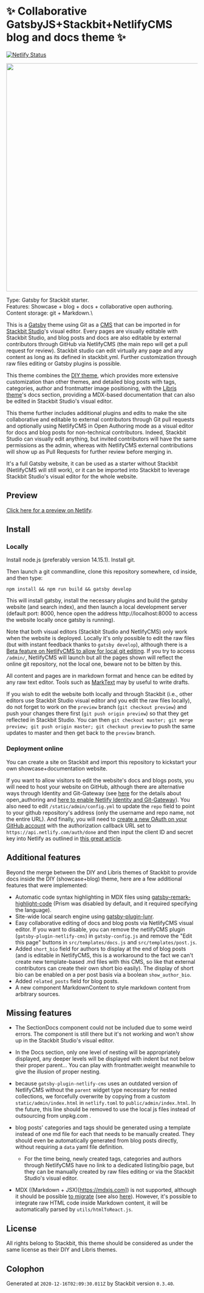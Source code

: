 # ✨ Collaborative GatsbyJS+Stackbit+NetlifyCMS blog and docs theme ✨

[![Netlify Status](https://api.netlify.com/api/v1/badges/4cdabbc7-6c08-4d93-b66f-a930194cd871/deploy-status)](https://app.netlify.com/sites/stackbit-gatsby-theme-diy-libris/deploys)

<img src="https://themes.stackbit.com/images/diy-demo-1024x768.png" width="600">

Type: Gatsby for Stackbit starter.\
Features: Showcase + blog + docs + collaborative open authoring.\
Content storage: git + Markdown.\

This is a [Gatsby](https://gatsbyjs.com) theme using Git as a [CMS](https://en.wikipedia.org/wiki/Content_management_system) that can be imported in for [Stackbit Studio](https://www.stackbit.com?utm_source=project-readme&utm_medium=referral&utm_campaign=user_themes)'s visual editor. Every pages are visually editable with Stackbit Studio, and blog posts and docs are also editable by external contributors through GitHub via NetlifyCMS (the main repo will get a pull request for review). Stackbit studio can edit virtually any page and any content as long as its defined in stackbit.yml. Further customization through raw files editing or Gatsby plugins is possible.

This theme combines the [DIY theme](https://github.com/stackbithq/stackbit-theme-diy), which provides more extensive customization than other themes, and detailed blog posts with tags, categories, author and frontmatter image positioning, with the [Libris theme](https://github.com/stackbithq/stackbit-theme-libris)'s docs section, providing a MDX-based documentation that can also be edited in Stackbit Studio's visual editor.

This theme further includes additional plugins and edits to make the site collaborative and editable to external contributors through Git pull requests and optionally using NetlifyCMS in Open Authoring mode as a visual editor for docs and blog posts for non-technical contributors. Indeed, Stackbit Studio can visually edit anything, but invited contributors will have the same permissions as the admin, whereas with NetlifyCMS external contributions will show up as Pull Requests for further review before merging in.

It's a full Gatsby website, it can be used as a starter without Stackbit (NetlifyCMS will still work), or it can be imported into Stackbit to leverage Stackbit Studio's visual editor for the whole website.

## Preview

[Click here for a preview on Netlify](https://stackbit-gatsby-theme-diy-libris.netlify.app/).

## Install

### Locally
Install node.js (preferably version 14.15.1). Install git.

Then launch a git commandline, clone this repository somewhere, cd inside, and then type:

`npm install && npm run build && gatsby develop`

This will install gatsby, install the necessary plugins and build the gatsby website (and search index), and then launch a local development server (default port: 8000, hence open the address http://localhost:8000 to access the website locally once gatsby is running).

Note that both visual editors (Stackbit Studio and NetlifyCMS) only work when the website is deployed. Locally it's only possible to edit the raw files (but with instant feedback thanks to `gatsby develop`), although there is a [Beta feature on NetlifyCMS to allow for local git editing](https://www.netlifycms.org/docs/beta-features/#working-with-a-local-git-repository). If you try to access `/admin/`, NetlifyCMS will launch but all the pages shown will reflect the online git repository, not the local one, beware not to be bitten by this.

All content and pages are in markdown format and hence can be edited by any raw text editor. Tools such as [MarkText](https://marktext.app/) may by useful to write drafts.

If you wish to edit the website both locally and through Stackbit (i.e., other editors use Stackbit Studio visual editor and you edit the raw files locally), do not forget to work on the `preview` branch (`git checkout preview`) and push your changes there first (`git push origin preview`) so that they get reflected in Stackbit Studio. You can then `git checkout master; git merge preview; git push origin master; git checkout preview` to push the same updates to master and then get back to the `preview` branch.

### Deployment online
You can create a site on Stackbit and import this repository to kickstart your own showcase+documentation website.

If you want to allow visitors to edit the website's docs and blogs posts, you will need to host your website on GitHub, although there are alternative ways through Identity and Git-Gateway (see [here](https://www.netlifycms.org/docs/open-authoring/) for the details about open_authoring and [here to enable Netlify Identity and Git-Gateway](https://docs.netlify.com/visitor-access/git-gateway/#setup-and-settings)). You also need to edit `/static/admin/config.yml` to update the `repo` field to point to your github repository's address (only the username and repo name, not the entire URL). And finally, you will need to [create a new OAuth on your GitHub account](https://github.com/settings/applications/new) with the authorization callback URL set to `https://api.netlify.com/auth/done` and then input the client ID and secret key into Netlify as outlined in [this great article](https://www.stackbit.com/blog/jamstack-documentation-sites/).

## Additional features
Beyond the merge between the DIY and Libris themes of Stackbit to provide docs inside the DIY (showcase+blog) theme, here are a few additional features that were implemented:

* Automatic code syntax highlighting in MDX files using [gatsby-remark-highlight-code](https://www.gatsbyjs.com/plugins/gatsby-remark-highlight-code/) (Prism was disabled by default, and it required specifying the language).
* Site-wide local search engine using [gatsby-plugin-lunr](https://github.com/humanseelabs/gatsby-plugin-lunr).
* Easy collaborative editing of docs and blog posts via NetlifyCMS visual editor. If you want to disable, you can remove the netlifyCMS plugin (`gatsby-plugin-netlify-cms`) in `gatsby-config.js` and remove the "Edit this page" buttons in `src/templates/docs.js` and `src/templates/post.js`.
* Added `short_bio` field for authors to display at the end of blog posts (and is editable in NetlifyCMS, this is a workaround to the fact we can't create new template-based .md files with this CMS, so like that external contributors can create their own short bio easily). The display of short bio can be enabled on a per post basis via a boolean `show_author_bio`.
* Added `related_posts` field for blog posts.
* A new component MarkdownContent to style markdown content from arbitrary sources.

## Missing features

* The SectionDocs component could not be included due to some weird errors. The component is still there but it's not working and won't show up in the Stackbit Studio's visual editor.

* In the Docs section, only one level of nesting will be appropriately displayed, any deeper levels will be displayed with indent but not below their proper parent... You can play with frontmatter.weight meanwhile to give the illusion of proper nesting.

* because `gatsby-plugin-netlify-cms` uses an outdated version of NetlifyCMS without the `parent` widget type necessary for nested collections, we forcefully overwrite by copying from a custom `static/admin/index.html` in `netlify.toml` to `public/admin/index.html`. In the future, this line should be removed to use the local js files instead of outsourcing from unpkg.com .

* blog posts' categories and tags should be generated using a template instead of one md file for each that needs to be manually created. They should even be automatically generated from blog posts directly, without requiring a `data` yaml file definition.
    * For the time being, newly created tags, categories and authors through NetlifyCMS have no link to a dedicated listing/bio page, but they can be manually created by raw files editing or via the Stackbit Studio's visual editor.

* MDX ((Markdown + JSX)[https://mdxjs.com]) is not supported, although it should be possible [to migrate](https://www.gatsbyjs.com/docs/how-to/routing/migrate-remark-to-mdx/) (see also [here](https://www.aboutmonica.com/blog/thoughts-on-migrating-from-markdown-to-mdx)). However, it's possible to integrate raw HTML code inside Markdown content, it will be automatically parsed by `utils/htmlToReact.js`.

## License

All rights belong to Stackbit, this theme should be considered as under the same license as their DIY and Libris themes.

## Colophon

Generated at `2020-12-16T02:09:30.011Z` by Stackbit version `0.3.40`.
